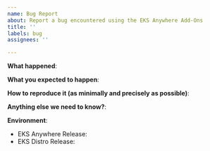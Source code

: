 ```yaml
---
name: Bug Report
about: Report a bug encountered using the EKS Anywhere Add-Ons
title: ''
labels: bug
assignees: ''

---
```


<!--
If you are having an issue with EKS on AWS, please to go to https://aws.amazon.com/eks/ for documentation and support.

If you are having issues using EKS Anywhere to create Kubernetes clusters, you're in the right place!  

Please use this template while reporting a bug and provide as much info as possible. Please also search for existing open and closed issues that may answer your question. Thanks!-->

**What happened**:

**What you expected to happen**:

**How to reproduce it (as minimally and precisely as possible)**:

**Anything else we need to know?**:

**Environment**:
- EKS Anywhere Release:
- EKS Distro Release:

<!-- If this is a security issue, please do not discuss on GitHub. Please report any suspected or confirmed security issues to AWS Security https://aws.amazon.com/security/vulnerability-reporting/ -->
